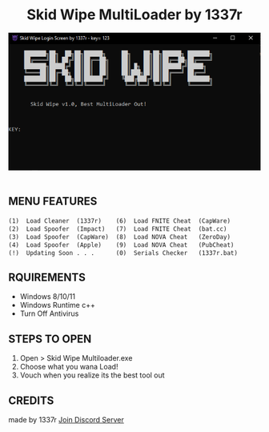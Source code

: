 <h1 align="center">
   Skid Wipe MultiLoader by 1337r 
</h1>
<p align= "center">
   <kbd>
   <img  src=1.png
   <img  src=2.png
   </kbd><br><br>
</p>

## MENU FEATURES

    (1)  Load Cleaner  (1337r)    (6)  Load FNITE Cheat  (CapWare)  
    (2)  Load Spoofer  (Impact)   (7)  Load FNITE Cheat  (bat.cc)   
    (3)  Load Spoofer  (CapWare)  (8)  Load NOVA Cheat   (ZeroDay)  
    (4)  Load Spoofer  (Apple)    (9)  Load NOVA Cheat   (PubCheat)
    (!)  Updating Soon . . .      (0)  Serials Checker   (1337r.bat)

  
## RQUIREMENTS

- Windows 8/10/11
- Windows Runtime c++
- Turn Off Antivirus

## STEPS TO OPEN 

1. Open > Skid Wipe Multiloader.exe
2. Choose what you wana Load!
3. Vouch when you realize its the best tool out

## CREDITS
made by 1337r
[Join Discord Server](https://discord.gg/5xEg3GXD)
